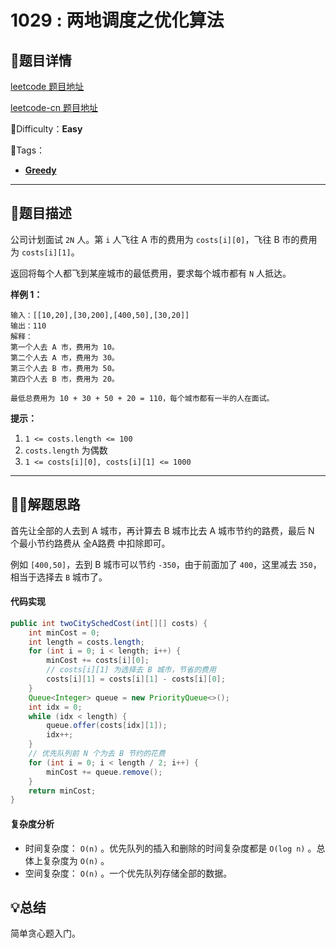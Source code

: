 # 1029 : 两地调度之优化算法

## 📌题目详情

[leetcode 题目地址](https://leetcode.com/problems/two-city-scheduling/)

[leetcode-cn 题目地址](https://leetcode-cn.com/problems/two-city-scheduling/)

📗Difficulty：**Easy**	

🎯Tags：

+ **[Greedy](https://leetcode.com/tag/greedy/)**



---

## 📃题目描述

公司计划面试 `2N` 人。第 `i` 人飞往 A 市的费用为 `costs[i][0]`，飞往 B 市的费用为 `costs[i][1]`。

返回将每个人都飞到某座城市的最低费用，要求每个城市都有 `N` 人抵达。



**样例 1：**

```
输入：[[10,20],[30,200],[400,50],[30,20]]
输出：110
解释：
第一个人去 A 市，费用为 10。
第二个人去 A 市，费用为 30。
第三个人去 B 市，费用为 50。
第四个人去 B 市，费用为 20。

最低总费用为 10 + 30 + 50 + 20 = 110，每个城市都有一半的人在面试。
```

**提示：**

1. `1 <= costs.length <= 100`
2. `costs.length` 为偶数
3. `1 <= costs[i][0], costs[i][1] <= 1000`



****

## 🏹🎯解题思路

首先让全部的人去到 A 城市，再计算去 B 城市比去 A 城市节约的路费，最后 N 个最小节约路费从 全A路费 中扣除即可。

例如 `[400,50]`，去到 B 城市可以节约 `-350`，由于前面加了 `400`，这里减去 `350`，相当于选择去 `B` 城市了。



#### 代码实现

```java
public int twoCitySchedCost(int[][] costs) {
    int minCost = 0;
    int length = costs.length;
    for (int i = 0; i < length; i++) {
        minCost += costs[i][0];
        // costs[i][1] 为选择去 B 城市，节省的费用
        costs[i][1] = costs[i][1] - costs[i][0];
    }
    Queue<Integer> queue = new PriorityQueue<>();
    int idx = 0;
    while (idx < length) {
        queue.offer(costs[idx][1]);
        idx++;
    }
    // 优先队列前 N 个为去 B 节约的花费
    for (int i = 0; i < length / 2; i++) {
        minCost += queue.remove();
    }
    return minCost;
}
```



#### 复杂度分析

+ 时间复杂度： `O(n)` 。优先队列的插入和删除的时间复杂度都是 `O(log n)` 。总体上复杂度为 `O(n)` 。
+ 空间复杂度： `O(n)` 。一个优先队列存储全部的数据。



## 💡总结

简单贪心题入门。



